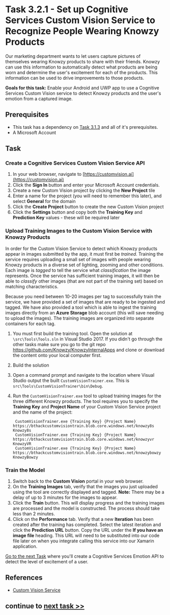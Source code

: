 # Task 3.2.1 - Set up Cognitive Services Custom Vision Service to Recognize People Wearing Knowzy Products

Our marketing department wants to let users capture pictures of themselves wearing Knowzy products to share with their friends. Knowzy can use this information to automatically detect what products are being worn and determine the user's excitement for each of the products. This information can be used to drive improvements to those products.

**Goals for this task:** Enable your Android and UWP app to use a Cognitive Services Custom Vision service to detect Knowzy products and the user's emotion from a captured image.

## Prerequisites

* This task has a dependency on [Task 3.1.3](313_InkCanvas.md) and all of it's prerequisites.
* A Microsoft Account

## Task

### Create a Cognitive Services **Custom Vision Service** API

1. In your web browser, navigate to [https://customvision.ai](https://customvision.ai)
2. Click the **Sign In** button and enter your Microsoft Account credentials.
3. Create a new Custom Vision project by clicking the **New Project** tile
4. Enter a name for the project (you will need to remember this later), and select **General** for the domain
5. Click the **Create Project** button to create the new Custom Vision project
6. Click the **Settings** button and copy both the **Training Key** and **Prediction Key** values - these will be required later

### Upload Training Images to the Custom Vision Service with Knowzy Products ###

In order for the Custom Vision Service to detect which Knowzy products appear in images submitted by the app, it must first be *trained*. Training the service requires uploading a small set of images with people wearing Knowzy products in a diverse set of lighting, zooming and other conditions. Each image is *tagged* to tell the service what *classification* the image represents. Once the service has sufficient training images, it will then be able to *classify* other images (that are not part of the training set) based on matching characteristics.

Because you need between 10-20 images per tag to successfully train the service, we have provided a set of images that are ready to be ingested and tagged. We have also provided a tool which is able to ingest the training images directly from an **Azure Storage** blob account (this will save needing to upload the images). The training images are organized into separate containers for each tag.

1. You must first build the training tool. Open the solution at `\src\Tools\Tools.sln` in Visual Studio 2017. If you didn't go through the other tasks make sure you go to the git repo https://github.com/Knowzy/KnowzyInternalApps and clone or download the content onto your local computer first.
2. Build the solution
3. Open a command prompt and navigate to the location where Visual Studio output the built `CustomVisionTrainer.exe`. This is `src\Tools\CustomVisionTrainer\bin\Debug`.
4. Run the `CustomVisionTrainer.exe` tool to upload training images for the three different Knowzy products. The tool requires you to specify the **Training Key** and **Project Name** of your Custom Vision Service project and the name of the project:

		CustomVisionTrainer.exe {Training Key} {Project Name} https://bthackcustomvisiontrain.blob.core.windows.net/knowzy8s Knowzy8s
		CustomVisionTrainer.exe {Training Key} {Project Name} https://bthackcustomvisiontrain.blob.core.windows.net/knowzyvr KnowzyVR
		CustomVisionTrainer.exe {Training Key} {Project Name} https://bthackcustomvisiontrain.blob.core.windows.net/knowzybowzy KnowzyBowzy

### Train the Model

1. Switch back to the **Custom Vision** portal in your web browser.
2. On the **Training Images** tab, verify that the images you just uploaded using the tool are correctly displayed and tagged. **Note:** There may be a delay of up to 3 minutes for the images to appear.
3. Click the **Train** button. This will display progress and the training images are processed and the model is constructed. The process should take less than 2 minutes.
4. Click on the **Performance** tab. Verify that a new **Iteration** has been created after the training has completed. Select the latest iteration and click the **Prediction URL** button. Copy the URL under the **If you have an image file** heading. This URL will need to be substituted into our code file later on when you integrate calling this service into our Xamarin application.

[Go to the next Task](322_EmotionAPI.md) where you'll create a Cognitive Services Emotion API to detect the level of excitement of a user.

## References

* [Custom Vision Service](https://azure.microsoft.com/en-us/services/cognitive-services/custom-vision-service/)


## continue to [next task >> ](322_EmotionAPI.md)
